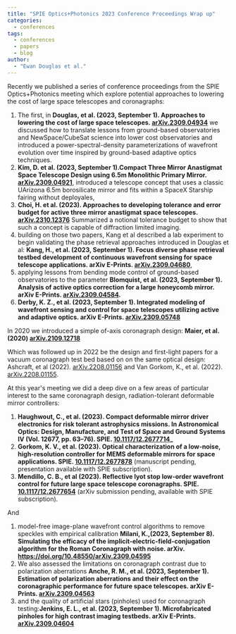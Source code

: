 ```yaml
---
title: "SPIE Optics+Photonics 2023 Conference Proceedings Wrap up"
categories:
  - conferences
tags:
  - conferences
  - papers
  - blog
author:
  - "Ewan Douglas et al."
---
```


Recently we published a series of conference proceedings from the SPIE Optics+Photonics meeting which explore potential approaches to lowering the cost of large space telescopes and coronagraphs:
1. The first, in **Douglas, et al. (2023, September 1). Approaches to lowering the cost of large space telescopes. [arXiv.2309.04934](https://doi.org/10.48550/arXiv.2309.04934)** we discussed how to translate lessons from ground-based observatories and NewSpace/CubeSat science into lower cost observatories and introduced a power-spectral-density parameterizations of wavefront evolution over time inspired by ground-based adaptive optics techniques.
1. **Kim, D. et al. (2023, September 1).Compact Three Mirror Anastigmat Space Telescope Design using 6.5m Monolithic Primary Mirror. [arXiv.2309.04921](https://doi.org/10.48550/arXiv.2309.04921)**, introduced a telescope concept that uses a classic UArizona 6.5m borosilicate mirror and fits within a SpaceX Starship fairing without deployales,
1. **Choi, H. et al. (2023).  Approaches to developing tolerance and error budget for active three mirror anastigmat space telescopes. [arXiv.2310.12376](https://arxiv.org/abs/2310.12376)**  Summarized a notional tolerance budget to show that such a concept is capable of diffraction limited imaging. 
1. building on those two papers, Kang et al  described a lab experiment to begin validating the phase retrieval approaches introduced in Douglas et al: **Kang, H., et al. (2023, September 1). Focus diverse phase retrieval testbed development of continuous wavefront sensing for space telescope applications. arXiv E-Prints. [arXiv.2309.04680](https://doi.org/10.48550/arXiv.2309.04680)**, 
1. applying lessons from bending mode control of ground-based observatories to the parameter  **Blomquist, et al. (2023, September 1). Analysis of active optics correction for a large honeycomb mirror. arXiv E-Prints. [arXiv.2309.04584](https://doi.org/10.48550/arXiv.2309.04584).**
2.   **Derby, K. Z., et al. (2023, September 1). Integrated modeling of wavefront sensing and control for space telescopes utilizing active and adaptive optics. arXiv E-Prints. [arXiv.2309.05748](https://doi.org/10.48550/arXiv.2309.05748)**


In 2020 we introduced a simple of-axis coronagraph design: **Maier, et al. (2020) [arXiv.2109.12718](http://arxiv.org/abs/2109.12718)**

Which was followed up in 2022 be the design and first-light papers for a vacuum coronagraph test bed based on on the same optical design: Ashcraft, et al (2022). [arXiv.2208.01156](https://doi.org/10.48550/arXiv.2208.01156) and Van Gorkom, K., et al. (2022). [arXiv.2208.01155](https://doi.org/10.48550/arXiv.2208.01155).

At this year's meeting we did a deep dive on a few areas of particular interest to the same coronagraph design, radiation-tolerant deformable mirror controllers: 
1. **Haughwout, C., et al.  (2023). Compact deformable mirror driver electronics for risk tolerant astrophysics missions. In Astronomical Optics: Design, Manufacture, and Test of Space and Ground Systems IV (Vol. 12677, pp. 63–76). SPIE. [10.1117/12.2677714](https://doi.org/10.1117/12.2677714)_**
1. **Gorkom, K. V.,  et al. (2023). Optical characterization of a low-noise, high-resolution controller for MEMS deformable mirrors for space applications.  SPIE. [10.1117/12.2677878](https://doi.org/10.1117/12.2677878)** (manuscript pending, presentation available with SPIE subscription).
1. **Mendillo, C. B., et al (2023). Reflective lyot stop low-order wavefront control for future large space telescope coronagraphs.  SPIE. [10.1117/12.2677654](https://doi.org/10.1117/12.2677654)** (arXiv submission pending, available with SPIE subscription).

And
1. model-free image-plane wavefront control algorithms to remove speckles with empirical calibration **Milani, K.,(2023, September 8). Simulating the efficacy of the implicit-electric-field-conjugation algorithm for the Roman Coronagraph with noise. arXiv. https://doi.org/10.48550/arXiv.2309.04595**
1. We also assessed the limitations on coronagraph contrast due to polarization aberrations 
**Anche, R. M., et al. (2023, September 1). Estimation of polarization aberrations and their effect on the coronagraphic performance for future space telescopes. arXiv E-Prints. [arXiv.2309.04563](https://doi.org/10.48550/arXiv.2309.04563)**
1. and the quality of artificial stars (pinholes) used for coronagraph testing:**Jenkins, E. L., et al. (2023, September 1). Microfabricated pinholes for high contrast imaging testbeds. arXiv E-Prints. [arXiv.2309.04604](https://doi.org/10.48550/arXiv.2309.04604)**





